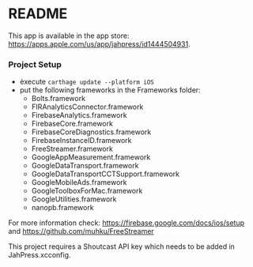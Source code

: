 # README #

This app is available in the app store: https://apps.apple.com/us/app/jahpress/id1444504931.

### Project Setup ###

* èxecute `carthage update --platform iOS`
* put the following frameworks in the Frameworks folder:
    * Bolts.framework
    * FIRAnalyticsConnector.framework
    * FirebaseAnalytics.framework
    * FirebaseCore.framework
    * FirebaseCoreDiagnostics.framework
    * FirebaseInstanceID.framework
    * FreeStreamer.framework
    * GoogleAppMeasurement.framework
    * GoogleDataTransport.framework
    * GoogleDataTransportCCTSupport.framework
    * GoogleMobileAds.framework
    * GoogleToolboxForMac.framework
    * GoogleUtilities.framework
    * nanopb.framework

For more information check: https://firebase.google.com/docs/ios/setup and https://github.com/muhku/FreeStreamer

This project requires a Shoutcast API key which needs to be added in JahPress.xcconfig.
